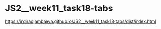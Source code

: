 # JS2__week11_task18-tabs

https://indiradjambaeva.github.io/JS2__week11_task18-tabs/dist/index.html

